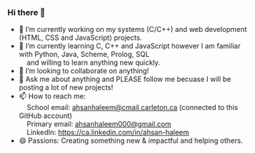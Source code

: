 ### Hi there 👋

- 🔭 I’m currently working on my systems (C/C++) and web development (HTML, CSS and JavaScript) projects.  
- 🌱 I’m currently learning C, C++ and JavaScript however I am familiar with Python, Java, Scheme, Prolog, SQL <br />
&nbsp;&nbsp;&nbsp;&nbsp;and willing to learn anything new quickly.
- 👯 I’m looking to collaborate on anything!
- 💬 Ask me about anything and PLEASE follow me becuase I will be posting a lot of new projects!
- 📫 How to reach me: <br />
&nbsp;&nbsp;&nbsp;&nbsp;School email: ahsanhaleem@cmail.carleton.ca (connected to this GitHub account) <br />
&nbsp;&nbsp;&nbsp;&nbsp;Primary email: ahsanhaleem000@gmail.com <br />
&nbsp;&nbsp;&nbsp;&nbsp;LinkedIn: https://ca.linkedin.com/in/ahsan-haleem <br />
- 😄 Passions: Creating something new & impactful and helping others.
